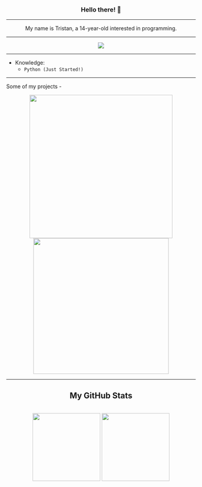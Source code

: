 <h3 align="center">Hello there! 👋</h3>

---

<p align="center">
  My name is Tristan, a 14-year-old interested in programming.
  <br>
  </a>
</p>

---
  
<p align="center">
  <img src="https://github-readme-stats.vercel.app/api/top-langs/?username=tristxnn&exclude_repo=FactSplore&hide=vue&theme=dracula"/>
</p>

---
  
- Knowledge:
  - ```Python (Just Started!)```

---

Some of my projects - 
<br>
<p align="center">
  <a href="https://github.com/tristxnn/diceRandomizer>
    <img src="https://github-readme-stats.vercel.app/api/pin/?username=tristxnn&repo=diceRadomizer&theme=dracula" width="380">
  </a>
  <a href="https://github.com/tristxnn/pickleballScore">
    <img src="https://github-readme-stats.vercel.app/api/pin/?username=tristxnn&repo=pickleballScore&theme=dracula" width="380">
  </a>
  <a href="https://github.com/tristxnn/simpleCalc">
    <img src="https://github-readme-stats.vercel.app/api/pin/?username=tristxnn&repo=simpleCalc&theme=dracula" width="360">
  </a>
</p>

---

<h2 align="center">My GitHub Stats</h3>
<p align="center"> <br>
  <img src="https://github-readme-stats.vercel.app/api?username=tristxnn&show_icons=true&count_private=true&include_all_commits=true&theme=dracula" height=180px />
  <img src="https://github-readme-streak-stats.herokuapp.com/?user=tristxnn&theme=dracula" height=180px/>
</p>
